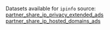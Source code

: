 Datasets available for `ipinfo` source:  
[partner_share_ip_privacy_extended_ads](https://docs.upgini.com/public/ipinfo/partner_share_ip_privacy_extended_ads)  
[partner_share_ip_hosted_domains_ads](https://docs.upgini.com/public/ipinfo/partner_share_ip_hosted_domains_ads)  
